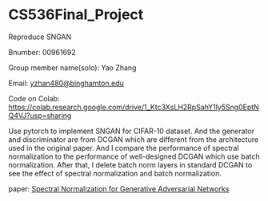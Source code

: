 # CS536Final_Project
Reproduce SNGAN

Bnumber: 00961692

Group member name(solo): Yao Zhang

Email: yzhan480@binghamton.edu

Code on Colab: https://colab.research.google.com/drive/1_Ktc3XsLH2RpSahY1ly5Sng0EptNQ4VJ?usp=sharing

Use pytorch to implement SNGAN for CIFAR-10 dataset. And the generator and discriminator are from DCGAN which are different from the architecture used in the original paper. And I compare the performance of spectral normalization to the performance of well-designed DCGAN which use batch normalization. After that, I delete batch norm layers in standard DCGAN to see the effect of spectral normalization and batch normalization.

paper: [Spectral Normalization for Generative Adversarial Networks](https://arxiv.org/abs/1802.05957)
